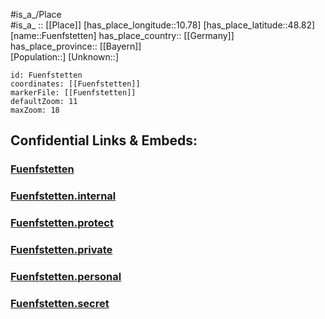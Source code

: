 ﻿---
location: [48.82,10.78] 
mapzoom: [7,12] 
mapmarker: city 
type: City
tags:
- geo/City


SpocWebEntityId: 30317
isDeleted: false
confidential: public

---
#is_a_/Place  
#is_a_ :: [[Place]] 
[has_place_longitude::10.78] 
[has_place_latitude::48.82] 
[name::Fuenfstetten] 
has_place_country:: [[Germany]]  
has_place_province:: [[Bayern]]  
[Population::] 
[Unknown::] 


```leaflet
id: Fuenfstetten
coordinates: [[Fuenfstetten]] 
markerFile: [[Fuenfstetten]] 
defaultZoom: 11 
maxZoom: 18
```


## Confidential Links & Embeds: 

### [Fuenfstetten](/_public/Earth/Continent/Europe/Europe~Central/Germany/Germany~West/Bayern/counties~Bayern/Donau-Ries/cities~Donau-Ries/Wemding/City/Fuenfstetten.md) 

### [Fuenfstetten.internal](/_internal/Earth/Continent/Europe/Europe~Central/Germany/Germany~West/Bayern/counties~Bayern/Donau-Ries/cities~Donau-Ries/Wemding/City/Fuenfstetten.internal.md) 

### [Fuenfstetten.protect](/_protect/Earth/Continent/Europe/Europe~Central/Germany/Germany~West/Bayern/counties~Bayern/Donau-Ries/cities~Donau-Ries/Wemding/City/Fuenfstetten.protect.md) 

### [Fuenfstetten.private](/_private/Earth/Continent/Europe/Europe~Central/Germany/Germany~West/Bayern/counties~Bayern/Donau-Ries/cities~Donau-Ries/Wemding/City/Fuenfstetten.private.md) 

### [Fuenfstetten.personal](/_personal/Earth/Continent/Europe/Europe~Central/Germany/Germany~West/Bayern/counties~Bayern/Donau-Ries/cities~Donau-Ries/Wemding/City/Fuenfstetten.personal.md) 

### [Fuenfstetten.secret](/_secret/Earth/Continent/Europe/Europe~Central/Germany/Germany~West/Bayern/counties~Bayern/Donau-Ries/cities~Donau-Ries/Wemding/City/Fuenfstetten.secret.md) 

